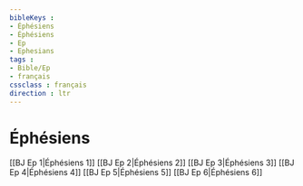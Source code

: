 ```yaml
---
bibleKeys : 
- Éphésiens
- Éphésiens
- Ep
- Ephesians
tags : 
- Bible/Ep
- français
cssclass : français
direction : ltr
---
```


# Éphésiens

[[BJ Ep 1|Éphésiens 1]]
[[BJ Ep 2|Éphésiens 2]]
[[BJ Ep 3|Éphésiens 3]]
[[BJ Ep 4|Éphésiens 4]]
[[BJ Ep 5|Éphésiens 5]]
[[BJ Ep 6|Éphésiens 6]]

